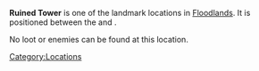 **Ruined Tower** is one of the landmark locations in
[Floodlands](Floodlands.md "wikilink"). It is positioned between the [](Empty_Ruins.md) and [](Ancient_Labs.md).

No loot or enemies can be found at this location.

[Category:Locations](Category:Locations "wikilink")